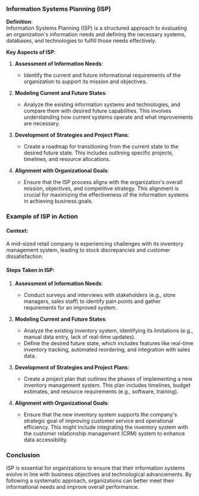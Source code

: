 ### Information Systems Planning (ISP)

**Definition**:  
Information Systems Planning (ISP) is a structured approach to evaluating an organization's information needs and defining the necessary systems, databases, and technologies to fulfill those needs effectively.

**Key Aspects of ISP**:

1. **Assessment of Information Needs**:
   - Identify the current and future informational requirements of the organization to support its mission and objectives.

2. **Modeling Current and Future States**:
   - Analyze the existing information systems and technologies, and compare them with desired future capabilities. This involves understanding how current systems operate and what improvements are necessary.

3. **Development of Strategies and Project Plans**:
   - Create a roadmap for transitioning from the current state to the desired future state. This includes outlining specific projects, timelines, and resource allocations.

4. **Alignment with Organizational Goals**:
   - Ensure that the ISP process aligns with the organization's overall mission, objectives, and competitive strategy. This alignment is crucial for maximizing the effectiveness of the information systems in achieving business goals.

### Example of ISP in Action

#### Context:
A mid-sized retail company is experiencing challenges with its inventory management system, leading to stock discrepancies and customer dissatisfaction.

#### Steps Taken in ISP:

1. **Assessment of Information Needs**:
   - Conduct surveys and interviews with stakeholders (e.g., store managers, sales staff) to identify pain points and gather requirements for an improved system.

2. **Modeling Current and Future States**:
   - Analyze the existing inventory system, identifying its limitations (e.g., manual data entry, lack of real-time updates).
   - Define the desired future state, which includes features like real-time inventory tracking, automated reordering, and integration with sales data.

3. **Development of Strategies and Project Plans**:
   - Create a project plan that outlines the phases of implementing a new inventory management system. This plan includes timelines, budget estimates, and resource requirements (e.g., software, training).

4. **Alignment with Organizational Goals**:
   - Ensure that the new inventory system supports the company's strategic goal of improving customer service and operational efficiency. This might include integrating the inventory system with the customer relationship management (CRM) system to enhance data accessibility.

### Conclusion

ISP is essential for organizations to ensure that their information systems evolve in line with business objectives and technological advancements. By following a systematic approach, organizations can better meet their informational needs and improve overall performance.
